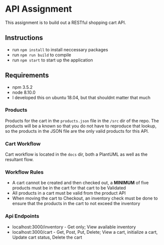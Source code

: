 # API Assignment

This assignment is to build out a RESTful shopping cart API.

## Instructions
* run `npm install` to install neccessary packages
* run `npm run build` to compile
* run `npm start` to start up the application


## Requirements
* npm 3.5.2
* node 8.10.0
* I developed this on ubuntu 18.04, but that shouldnt matter that much

### Products

Products for the cart in the `products.json` file in the `/src` dir of the repo.  The products will be a known so that you do not have to reproduce that lookup, so the products in the JSON file are the only valid products for this API.

### Cart Workflow

Cart workflow is located in the `docs` dir, both a PlantUML as well as the resultant flow.

### Workflow Rules

* A cart cannot be created and then checked out, a **MINIMUM** of five products must be in the cart for that cart to be Validated
* All products in a cart must be valid from the product API
* When moving the cart to Checkout, an inventory check must be done to ensure that the products in the cart to not exceed the inventory

### Api Endpoints
* localhost:3000/inventory - Get only; View available inventory
* localhost:3000/cart - Get, Post, Put, Delete; View a cart, initialize a cart, Update cart status, Delete the cart
